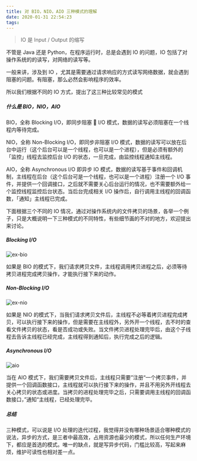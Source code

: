 ```yaml
---
title: 对 BIO，NIO，AIO 三种模式的理解
date: 2020-01-31 22:54:23
tags: 
---
```


> IO 是 Input / Output 的缩写  

不管是 Java 还是 Python，在程序运行时，总是会遇到 IO 的问题，IO 包括了对操作系统的的读写，对网络的读写等。

一般来讲，涉及到 IO ，尤其是需要通过请求响应的方式读写网络数据，就会遇到阻塞的问题。有阻塞，那么必然会影响程序的效率。

所以我们根据不同的 IO 方式，提出了这三种比较常见的模式

<!--more-->

##### 什么是 BIO，NIO，AIO

BIO，全称 Blocking I/O，即同步阻塞  I/O 模式，数据的读写必须阻塞在一个线程内等待完成。

NIO，全称 Non-Blocking I/O，即同步非阻塞 I/O 模式，数据的读写可以放在后台中运行（这个后台可以是一个线程，也可以是一个进程），但是必须有额外的「监控」线程去监控后台 I/O 的状态，一旦完成，由监控线程通知主线程。

AIO，全称 Asynchronous I/O 即异步 IO 模式，数据的读写基于事件和回调机制，主线程在后台（这个后台可是一个线程，也可以是一个进程）注册一个 I/O 事件，并提供一个回调接口，之后就不需要关心后台运行的情况，也不需要额外给一个监控线程监控后台状态。当后台完成相关 I/O 操作后，自行调用主线程的回调函数，「通知」主线程已完成。

下面根据三个不同的 IO 情况，通过对操作系统内的文件拷贝的场景，各举一个例子，只是大概说明一下三种模式的不同特性，有些细节画的不对的地方，欢迎提出来讨论。

##### Blocking I/O

![ex-bio](https://timeline229-image.oss-cn-hangzhou.aliyuncs.com/understanding-of-BNA-IO/ex-BIO.jpg)

如果是 BIO 的模式下，我们请求拷贝文件，主线程调用拷贝进程之后，必须等待拷贝进程完成拷贝操作，才能执行接下来的动作。


##### Non-Blocking I/O

![ex-nio](https://timeline229-image.oss-cn-hangzhou.aliyuncs.com/understanding-of-BNA-IO/ex-NIO.jpg)

如果是 NIO 的模式下，当我们请求拷贝文件后，主线程不必等着拷贝进程完成拷贝，可以执行接下来的操作，但是需要在主线程外，另外开一个线程，去不时的查看文件拷贝的状态，看是否成功或失败。当文件拷贝进程处理完毕后，由这个子线程去告诉主线程已经完成，主线程得到通知后，执行完成之后的逻辑。


##### Asynchronous I/O

![aio](https://timeline229-image.oss-cn-hangzhou.aliyuncs.com/understanding-of-BNA-IO/ex-AIO.jpg)

当在 AIO 模式下，我们需要拷贝文件后，主线程只需要”注册“一个拷贝事件，并提供一个回调函数接口，主线程就可以执行接下来的操作，并且不用另外开线程去关心拷贝的状态或进度。当拷贝的进程处理完毕之后，只需要调用主线程的回调函数接口，”通知“主线程，已经处理完毕。


##### 总结

三种模式，可以说是 I/O 处理的迭代过程，我觉得并没有哪种场景适合哪种模式的说法，异步的方式，是三者中最高效，占用资源也最少的模式，所以任何生产环境下，都应是首选的模式。唯一的缺点，就是写异步代码，门槛比较高，写起来麻烦，维护可读性也相对差一点。